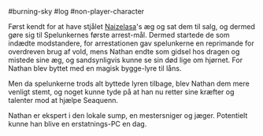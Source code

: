 #burning-sky #log #non-player-character

Først kendt for at have stjålet [Naizelasa](Naizelasa.md)'s æg og sat dem til salg, og dermed gøre sig til Spelunkernes første arrest-mål. Dermed startede de som indædte modstandere, for arrestationen gav spelunkerne en reprimande for overdreven brug af vold, mens Nathan endte som gidsel hos dragen og mistede sine æg, og sandsynligvis kunne se sin død lige om hjørnet. For Nathan blev byttet med en magisk bygge-lyre til låns.
Men da spelunkerne trods alt byttede lyren tilbage, blev Nathan dem mere venligt stemt, og noget kunne tyde på at han nu retter sine kræfter og talenter mod at hjælpe Seaquenn. 
Nathan er ekspert i den lokale sump, en mestersniger og jæger. Potentielt kunne han blive en erstatnings-PC en dag.
